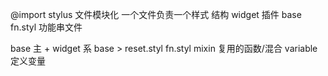 @import stylus 文件模块化 一个文件负责一个样式
结构  widget 插件 base 
fn.styl 功能串文件

base 主 + widget 系
base > reset.styl fn.styl 
mixin 复用的函数/混合 variable 定义变量